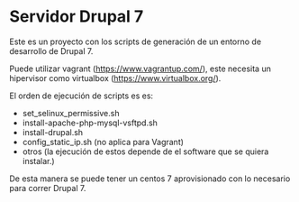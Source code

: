 # Servidor Drupal 7
Este es un proyecto con los scripts de generación de un entorno de desarrollo de
Drupal 7.

Puede utilizar vagrant (https://www.vagrantup.com/), este necesita un
hipervisor como virtualbox (https://www.virtualbox.org/).

El orden de ejecución de scripts es es:
- set_selinux_permissive.sh
- install-apache-php-mysql-vsftpd.sh
- install-drupal.sh
- config_static_ip.sh (no aplica para Vagrant)
- otros (la ejecución de estos depende de el software que se quiera instalar.)

De esta manera se puede tener un centos 7 aprovisionado con lo necesario para
correr Drupal 7.
